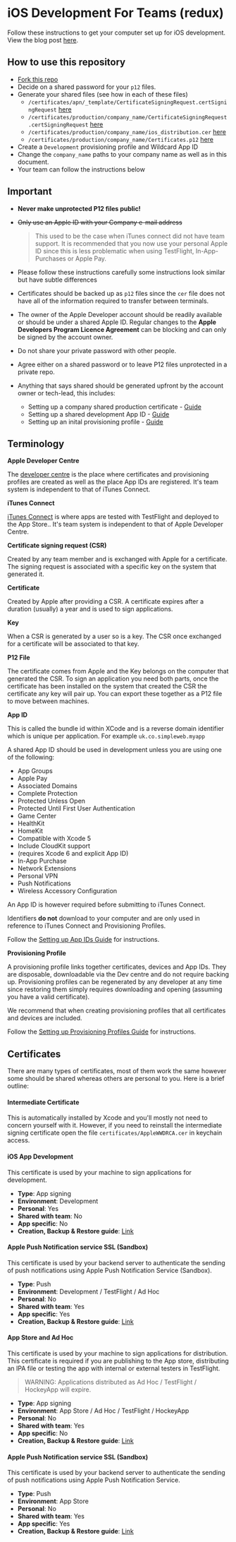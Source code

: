 # iOS Development For Teams (redux)

Follow these instructions to get your computer set up for iOS development. View the blog post [here](http://simpleweb.co.uk/2014/setting-up-your-team-for-ios-app-development).

## How to use this repository

- [Fork this repo](https://github.com/simpleweb/iOS-Development-For-Teams/fork)
- Decide on a shared password for your `p12` files.
- Generate your shared files (see how in each of these files)
  - `/certificates/apn/_template/CertificateSigningRequest.certSigningRequest` [here](https://github.com/simpleweb/iOS-Development-For-Teams/blob/master/certificates/apn/_template/CertificateSigningRequest.certSigningRequest)
  - `/certificates/production/company_name/CertificateSigningRequest.certSigningRequest` [here](https://github.com/simpleweb/iOS-Development-For-Teams/blob/master/certificates/production/company_name/CertificateSigningRequest.certSigningRequest)
  - `/certificates/production/company_name/ios_distribution.cer` [here](https://github.com/simpleweb/iOS-Development-For-Teams/blob/master/certificates/production/company_name/ios_distribution.cer)
  - `/certificates/production/company_name/Certificates.p12` [here](https://github.com/simpleweb/iOS-Development-For-Teams/blob/master/certificates/production/company_name/Certificates.p12)
- Create a `Development` provisioning profile and Wildcard App ID
- Change the `company_name` paths to your company name as well as in this document.
- Your team can follow the instructions below


## Important

- **Never make unprotected P12 files public!**

- ~~Only use an Apple ID with your Company e-mail address~~

  > This used to be the case when iTunes connect did not have team support. It
    is recommended that you now use your personal Apple ID since this is less
    problematic when using TestFlight, In-App-Purchases or Apple Pay.

- Please follow these instructions carefully some instructions look similar but have subtle differences

- Certificates should be backed up as `p12` files since the `cer` file does not have all of the information required to transfer between terminals.

- The owner of the Apple Developer account should be readily available or should be under a shared Apple ID. Regular changes to the **Apple Developers Program Licence Agreement** can be blocking and can only be signed by the account owner.


- Do not share your private password with other people.

- Agree either on a shared password or to leave P12 files unprotected in a private repo.

- Anything that says shared should be generated upfront by the account owner or tech-lead, this includes:
  - Setting up a company shared production certificate - [Guide](/guide/certificates/app-store-and-ad-hoc.md)
  - Setting up a shared development App ID - [Guide](/guide/app_id/readme.md)
  - Setting up an inital provisioning profile - [Guide](/guide/provisioning_profiles/readme.md)

## Terminology

**Apple Developer Centre**

The [developer centre](https://developer.apple.com) is the place where certificates and provisioning profiles are created as well as the place App IDs are registered. It's team system is independent to that of iTunes Connect.

**iTunes Connect**

[iTunes Connect](http://itunesconnect.apple.com) is where apps are tested with TestFlight and deployed to the App Store.. It's team system is independent to that of Apple Developer Centre.

**Certificate signing request (CSR)**

Created by any team member and is exchanged with Apple for a certificate. The signing request is associated with a specific key on the system that generated it.

**Certificate**

Created by Apple after providing a CSR. A certificate expires after a duration (usually) a year and is used to sign applications.

**Key**

When a CSR is generated by a user so is a key. The CSR once exchanged for a certificate will be associated to that key.

**P12 File**

The certificate comes from Apple and the Key belongs on the computer that generated the CSR. To sign an application you need both parts, once the certificate has been installed on the system that created the CSR the certificate any key will pair up. You can export these together as a P12 file to move between machines.

**App ID**

This is called the bundle id within XCode and is a reverse domain identifier which is unique per application. For example `uk.co.simpleweb.myapp`

A shared App ID should be used in development unless you are using one of the following:

  - App Groups
  - Apple Pay
  - Associated Domains
  - Complete Protection
  - Protected Unless Open
  - Protected Until First User Authentication
  - Game Center
  - HealthKit
  - HomeKit
  - Compatible with Xcode 5
  - Include CloudKit support
  - (requires Xcode 6 and explicit App ID)
  - In-App Purchase
  - Network Extensions
  - Personal VPN
  - Push Notifications
  - Wireless Accessory Configuration

An App ID is however required before submitting to iTunes Connect.

Identifiers **do not** download to your computer and are only used in reference to iTunes Connect and Provisioning Profiles.

Follow the [Setting up App IDs Guide](/guide/app_id/readme.md) for instructions.

**Provisioning Profile**

A provisioning profile links together certificates, devices and App IDs. They are disposable, downloadable via the Dev centre and do not require backing up. Provisioning profiles can be regenerated by any developer at any time since restoring them simply requires downloading and opening (assuming you have a valid certificate).

We recommend that when creating provisioning profiles that all certificates and devices are included.

Follow the [Setting up Provisioning Profiles Guide](/guide/provisioning_profiles/readme.md) for instructions.

## Certificates

There are many types of certificates, most of them work the same however some should be shared whereas others are personal to you. Here is a brief outline:

#### Intermediate Certificate

This is automatically installed by Xcode and you'll mostly not need to concern yourself with it. However, if you need to reinstall the intermediate signing certificate open the file `certificates/AppleWWDRCA.cer` in keychain access.

#### iOS App Development

This certificate is used by your machine to sign applications for development.

- **Type**: App signing
- **Environment**: Development
- **Personal**: Yes
- **Shared with team**: No
- **App specific**: No
- **Creation, Backup & Restore guide**: [Link](/guide/certificates/ios-app-development.md)

#### Apple Push Notification service SSL (Sandbox)

This certificate is used by your backend server to authenticate the sending of push notifications using Apple Push Notification Service (Sandbox).

- **Type**: Push
- **Environment**: Development / TestFlight / Ad Hoc
- **Personal**: No
- **Shared with team**: Yes
- **App specific**: Yes
- **Creation, Backup & Restore guide**: [Link](/guide/certificates/apple-push-notification-service-ssl-sandbox.md)

#### App Store and Ad Hoc

This certificate is used by your machine to sign applications for distribution. This certificate is required if you are publishing to the App store, distributing an IPA file or testing the app with internal or external testers in TestFlight.    

> WARNING: Applications distributed as Ad Hoc / TestFlight / HockeyApp will expire.

- **Type**: App signing
- **Environment**: App Store / Ad Hoc / TestFlight / HockeyApp
- **Personal**: No
- **Shared with team**: Yes
- **App specific**: No
- **Creation, Backup & Restore guide**: [Link](/guide/certificates/app-store-and-ad-hoc.md)

#### Apple Push Notification service SSL (Sandbox)

This certificate is used by your backend server to authenticate the sending of push notifications using Apple Push Notification Service.

- **Type**: Push
- **Environment**: App Store
- **Personal**: No
- **Shared with team**: Yes
- **App specific**: Yes
- **Creation, Backup & Restore guide**: [Link](/guide/certificates/apple-push-notification-service-ssl.md)
